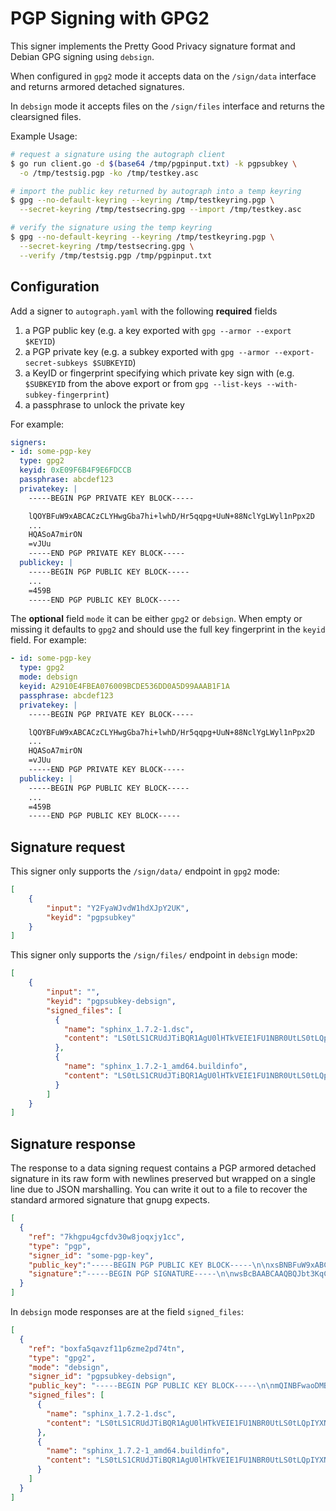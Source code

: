 # PGP Signing with GPG2

This signer implements the Pretty Good Privacy signature format and
Debian GPG signing using `debsign`.

When configured in `gpg2` mode it accepts data on the `/sign/data`
interface and returns armored detached signatures.

In `debsign` mode it accepts files on the `/sign/files` interface and
returns the clearsigned files.

Example Usage:

``` bash
# request a signature using the autograph client
$ go run client.go -d $(base64 /tmp/pgpinput.txt) -k pgpsubkey \
  -o /tmp/testsig.pgp -ko /tmp/testkey.asc

# import the public key returned by autograph into a temp keyring
$ gpg --no-default-keyring --keyring /tmp/testkeyring.pgp \
  --secret-keyring /tmp/testsecring.gpg --import /tmp/testkey.asc

# verify the signature using the temp keyring
$ gpg --no-default-keyring --keyring /tmp/testkeyring.pgp \
  --secret-keyring /tmp/testsecring.gpg \
  --verify /tmp/testsig.pgp /tmp/pgpinput.txt
```

## Configuration

Add a signer to `autograph.yaml` with the following
**required** fields

1.  a PGP public key (e.g. a key exported with `gpg --armor --export
    $KEYID`)
2.  a PGP private key (e.g. a subkey exported with `gpg --armor
    --export-secret-subkeys $SUBKEYID`)
3.  a KeyID or fingerprint specifying which private key sign with
    (e.g. `$SUBKEYID` from the above export or from `gpg --list-keys
    --with-subkey-fingerprint`)
4.  a passphrase to unlock the private key

For example:

``` yaml
signers:
- id: some-pgp-key
  type: gpg2
  keyid: 0xE09F6B4F9E6FDCCB
  passphrase: abcdef123
  privatekey: |
    -----BEGIN PGP PRIVATE KEY BLOCK-----

    lQOYBFuW9xABCACzCLYHwgGba7hi+lwhD/Hr5qqpg+UuN+88NclYgLWyl1nPpx2D
    ...
    HQASoA7mirON
    =vJUu
    -----END PGP PRIVATE KEY BLOCK-----
  publickey: |
    -----BEGIN PGP PUBLIC KEY BLOCK-----
    ...
    =459B
    -----END PGP PUBLIC KEY BLOCK-----
```

The **optional** field `mode` it can be either `gpg2` or
`debsign`. When empty or missing it defaults to `gpg2` and should use
the full key fingerprint in the `keyid` field. For example:

```yaml
- id: some-pgp-key
  type: gpg2
  mode: debsign
  keyid: A2910E4FBEA076009BCDE536DD0A5D99AAAB1F1A
  passphrase: abcdef123
  privatekey: |
    -----BEGIN PGP PRIVATE KEY BLOCK-----

    lQOYBFuW9xABCACzCLYHwgGba7hi+lwhD/Hr5qqpg+UuN+88NclYgLWyl1nPpx2D
    ...
    HQASoA7mirON
    =vJUu
    -----END PGP PRIVATE KEY BLOCK-----
  publickey: |
    -----BEGIN PGP PUBLIC KEY BLOCK-----
    ...
    =459B
    -----END PGP PUBLIC KEY BLOCK-----
```

## Signature request

This signer only supports the `/sign/data/` endpoint in `gpg2` mode:

``` json
[
    {
        "input": "Y2FyaWJvdW1hdXJpY2UK",
        "keyid": "pgpsubkey"
    }
]
```

This signer only supports the `/sign/files/` endpoint in `debsign` mode:

``` json
[
    {
        "input": "",
        "keyid": "pgpsubkey-debsign",
        "signed_files": [
          {
            "name": "sphinx_1.7.2-1.dsc",
            "content": "LS0tLS1CRUdJTiBQR1AgU0lHTkVEIE1FU1NBR0UtLS0tLQpIYXNoOiBTS..."
          },
          {
            "name": "sphinx_1.7.2-1_amd64.buildinfo",
            "content": "LS0tLS1CRUdJTiBQR1AgU0lHTkVEIE1FU1NBR0UtLS0tLQpIYXNoOiBTS..."
          }
        ]
    }
]
```

## Signature response

The response to a data signing request contains a PGP armored detached
signature in its raw form with newlines preserved but wrapped on a
single line due to JSON marshalling. You can write it out to a file to
recover the standard armored signature that gnupg expects.

``` json
[
  {
    "ref": "7khgpu4gcfdv30w8joqxjy1cc",
    "type": "pgp",
    "signer_id": "some-pgp-key",
    "public_key":"-----BEGIN PGP PUBLIC KEY BLOCK-----\n\nxsBNBFuW9xABCACzCLYHwg...",
    "signature":"-----BEGIN PGP SIGNATURE-----\n\nwsBcBAABCAAQBQJbt3KqCRDdCl2Z...."
  }
]
```

In `debsign` mode responses are at the field `signed_files`:

<!-- Document: verify response -- no signature shown -->

```json
[
  {
    "ref": "boxfa5qavzf11p6zme2pd74tn",
    "type": "gpg2",
    "mode": "debsign",
    "signer_id": "pgpsubkey-debsign",
    "public_key": "-----BEGIN PGP PUBLIC KEY BLOCK-----\n\nmQINBFwaoDMBEAC0FVHFLTVYFSr8ZpCWOKyF+Xrpcr032pOr3p3rBH6Ld9ZTpaLS...",
    "signed_files": [
      {
        "name": "sphinx_1.7.2-1.dsc",
        "content": "LS0tLS1CRUdJTiBQR1AgU0lHTkVEIE1FU1NBR0UtLS0tLQpIYXNoOiBTS..."
      },
      {
        "name": "sphinx_1.7.2-1_amd64.buildinfo",
        "content": "LS0tLS1CRUdJTiBQR1AgU0lHTkVEIE1FU1NBR0UtLS0tLQpIYXNoOiBTS..."
      }
    ]
  }
]
```
